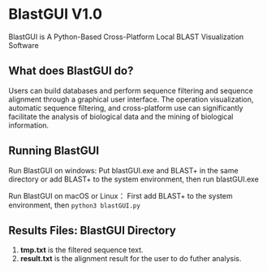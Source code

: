 # BlastGUI V1.0

BlastGUI is A Python-Based Cross-Platform Local BLAST Visualization Software
## What does BlastGUI do?
Users can build databases and perform sequence filtering and sequence alignment through a graphical user interface. 
The operation visualization, automatic sequence filtering, and cross-platform use can significantly facilitate the analysis of biological data and the mining of biological information. 

## Running BlastGUI
Run BlastGUI on windows:
Put blastGUI.exe and BLAST+ in the same directory or add BLAST+ to the system environment, then run blastGUI.exe

Run BlastGUI on macOS or Linux：
First add BLAST+ to the system environment, then
`python3 blastGUI.py`

## Results Files: BlastGUI Directory
1. **tmp.txt** is the filtered sequence text.
2. **result.txt** is the alignment result for the user to do futher analysis.
